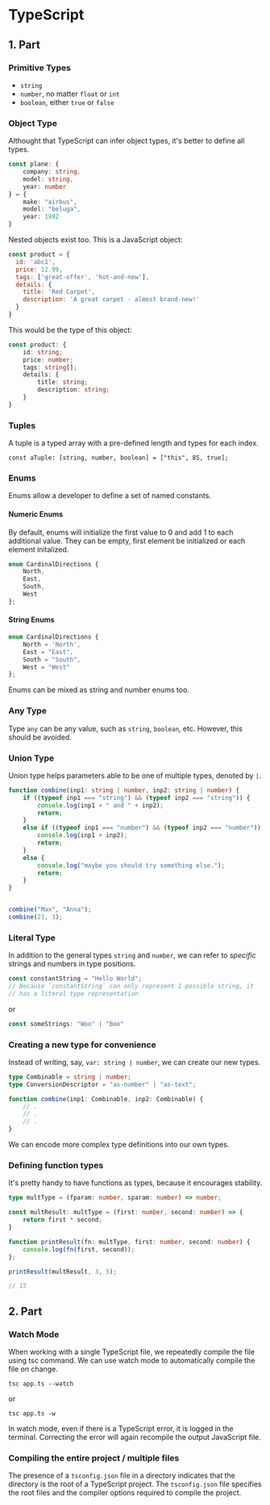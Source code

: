 # TypeScript

## 1. Part

### Primitive Types

- `string`
- `number`, no matter `float` or `int`
- `boolean`, either `true` or `false`

### Object Type

Althought that TypeScript can infer object types, it's better to define all types.

```typescript
const plane: {
    company: string,
    model: string,
    year: number
} = {
    make: "airbus",
    model: "beluga",
    year: 1992
}
```

Nested objects exist too. This is a JavaScript object:

```js
const product = {
  id: 'abc1',
  price: 12.99,
  tags: ['great-offer', 'hot-and-new'],
  details: {
    title: 'Red Carpet',
    description: 'A great carpet - almost brand-new!'
  }
}
```

This would be the type of this object:

```typescript
const product: {
    id: string;
    price: number;
    tags: string[];
    details: {
        title: string;
        description: string;
    }
}
```

### Tuples

A tuple is a typed array with a pre-defined length and types for each index.

`const aTuple: [string, number, boolean] = ["this", 85, true];`

### Enums

Enums allow a developer to define a set of named constants.

#### Numeric Enums

By default, enums will initialize the first value to 0 and add 1 to each additional value. They can be empty, first element be initialized or each element initalized.

```typescript
enum CardinalDirections {
    North,
    East,
    South,
    West
};
```

#### String Enums

```typescript
enum CardinalDirections {
    North = 'North',
    East = "East",
    South = "South",
    West = "West"
};
```

Enums can be mixed as string and number enums too.

### Any Type

Type `any` can be any value, such as `string`, `boolean`, etc. However, this should be avoided.

### Union Type

Union type helps parameters able to be one of multiple types, denoted by `|`.

```typescript
function combine(inp1: string | number, inp2: string | number) {
    if ((typeof inp1 === "string") && (typeof inp2 === "string")) {
        console.log(inp1 + " and " + inp2);
        return;
    }
    else if ((typeof inp1 === "number") && (typeof inp2 === "number")) {
        console.log(inp1 + inp2);
        return;
    }
    else {
        console.log("maybe you should try something else.");
        return;
    }
}


combine("Max", "Anna");
combine(21, 3);
```

### Literal Type

In addition to the general types `string` and `number`, we can refer to *specific* strings and numbers in type positions.

```typescript
const constantString = "Hello World";
// Because `constantString` can only represent 1 possible string, it
// has a literal type representation
```

or

```typescript
const someStrings: "Woo" | "Boo"
```

### Creating a new type for convenience

Instead of writing, say, `var: string | number`, we can create our new types.

```typescript
type Combinable = string | number;
type ConversionDescriptor = "as-number" | "as-text";

function combine(inp1: Combinable, inp2: Combinable) {
    // .
    // .
    // .
}
```

We can encode more complex type definitions into our own types.

### Defining function types

It's pretty handy to have functions as types, because it encourages stability.

```typescript
type multType = (fparam: number, sparam: number) => number;

const multResult: multType = (first: number, second: number) => {
    return first * second;
}

function printResult(fn: multType, first: number, second: number) {
    console.log(fn(first, second));
};

printResult(multResult, 3, 5);

// 15
```

## 2. Part

### Watch Mode

When working with a single TypeScript file, we repeatedly compile the file using tsc command. We can use watch mode to automatically compile the file on change.

`tsc app.ts --watch`

or

`tsc app.ts -w`

In watch mode, even if there is a TypeScript error, it is logged in the terminal. Correcting the error will again recompile the output JavaScript file.

### Compiling the entire project / multiple files

The presence of a `tsconfig.json` file in a directory indicates that the directory is the root of a TypeScript project. The `tsconfig.json` file specifies the root files and the compiler options required to compile the project.
